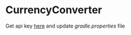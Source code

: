 # CurrencyConverter
 
Get api key [here](https://apilayer.com/marketplace/fixer-api) and update *gradle.properties* file
